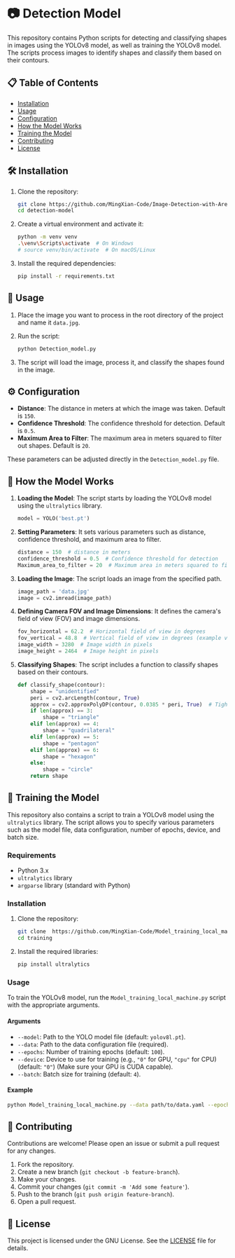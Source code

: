 # 📷 Detection Model

This repository contains Python scripts for detecting and classifying shapes in images using the YOLOv8 model, as well as training the YOLOv8 model. The scripts process images to identify shapes and classify them based on their contours.

## 📋 Table of Contents

- [Installation](#installation)
- [Usage](#usage)
- [Configuration](#configuration)
- [How the Model Works](#how-the-model-works)
- [Training the Model](#training-the-model)
- [Contributing](#contributing)
- [License](#license)

## 🛠️ Installation

1. Clone the repository:
    ```sh
    git clone https://github.com/MingXian-Code/Image-Detection-with-Area-Calculation.git
    cd detection-model
    ```

2. Create a virtual environment and activate it:
    ```sh
    python -m venv venv
    .\venv\Scripts\activate  # On Windows
    # source venv/bin/activate  # On macOS/Linux
    ```

3. Install the required dependencies:
    ```sh
    pip install -r requirements.txt
    ```

## 🚀 Usage

1. Place the image you want to process in the root directory of the project and name it `data.jpg`.

2. Run the script:
    ```sh
    python Detection_model.py
    ```

3. The script will load the image, process it, and classify the shapes found in the image.

## ⚙️ Configuration

- **Distance**: The distance in meters at which the image was taken. Default is `150`.
- **Confidence Threshold**: The confidence threshold for detection. Default is `0.5`.
- **Maximum Area to Filter**: The maximum area in meters squared to filter out shapes. Default is `20`.

These parameters can be adjusted directly in the `Detection_model.py` file.

## 🧠 How the Model Works

1. **Loading the Model**: The script starts by loading the YOLOv8 model using the `ultralytics` library.
    ```python
    model = YOLO('best.pt')
    ```

2. **Setting Parameters**: It sets various parameters such as distance, confidence threshold, and maximum area to filter.
    ```python
    distance = 150  # distance in meters
    confidence_threshold = 0.5  # Confidence threshold for detection
    Maximum_area_to_filter = 20  # Maximum area in meters squared to filter out shapes
    ```

3. **Loading the Image**: The script loads an image from the specified path.
    ```python
    image_path = 'data.jpg'
    image = cv2.imread(image_path)
    ```

4. **Defining Camera FOV and Image Dimensions**: It defines the camera's field of view (FOV) and image dimensions.
    ```python
    fov_horizontal = 62.2  # Horizontal field of view in degrees
    fov_vertical = 48.8  # Vertical field of view in degrees (example value)
    image_width = 3280  # Image width in pixels
    image_height = 2464  # Image height in pixels
    ```

5. **Classifying Shapes**: The script includes a function to classify shapes based on their contours.
    ```python
    def classify_shape(contour):
        shape = "unidentified"
        peri = cv2.arcLength(contour, True)
        approx = cv2.approxPolyDP(contour, 0.0385 * peri, True)  # Tighten the approximation for quadrilaterals
        if len(approx) == 3:
            shape = "triangle"
        elif len(approx) == 4:
            shape = "quadrilateral"
        elif len(approx) == 5:
            shape = "pentagon"
        elif len(approx) == 6:
            shape = "hexagon"
        else:
            shape = "circle"
        return shape
    ```

## 🚀 Training the Model

This repository also contains a script to train a YOLOv8 model using the `ultralytics` library. The script allows you to specify various parameters such as the model file, data configuration, number of epochs, device, and batch size.

### Requirements

- Python 3.x
- `ultralytics` library
- `argparse` library (standard with Python)

### Installation

1. Clone the repository:
    ```sh
    git clone  https://github.com/MingXian-Code/Model_training_local_machine.git
    cd training
    ```

2. Install the required libraries:
    ```sh
    pip install ultralytics
    ```

### Usage

To train the YOLOv8 model, run the `Model_training_local_machine.py` script with the appropriate arguments.

#### Arguments

- `--model`: Path to the YOLO model file (default: `yolov8l.pt`).
- `--data`: Path to the data configuration file (required).
- `--epochs`: Number of training epochs (default: `100`).
- `--device`: Device to use for training (e.g., `"0"` for GPU, `"cpu"` for CPU) (default: `"0"`) (Make sure your GPU is CUDA capable).
- `--batch`: Batch size for training (default: `4`).

#### Example

```sh
python Model_training_local_machine.py --data path/to/data.yaml --epochs 50 --device 0 --batch 8
```

## 🤝 Contributing

Contributions are welcome! Please open an issue or submit a pull request for any changes.

1. Fork the repository.
2. Create a new branch (`git checkout -b feature-branch`).
3. Make your changes.
4. Commit your changes (`git commit -m 'Add some feature'`).
5. Push to the branch (`git push origin feature-branch`).
6. Open a pull request.

## 📄 License

This project is licensed under the GNU License. See the [LICENSE](LICENSE) file for details.
